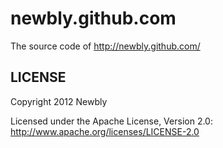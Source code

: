 newbly.github.com
======

The source code of http://newbly.github.com/

LICENSE
------------

Copyright 2012 Newbly 

Licensed under the Apache License, Version 2.0: http://www.apache.org/licenses/LICENSE-2.0
